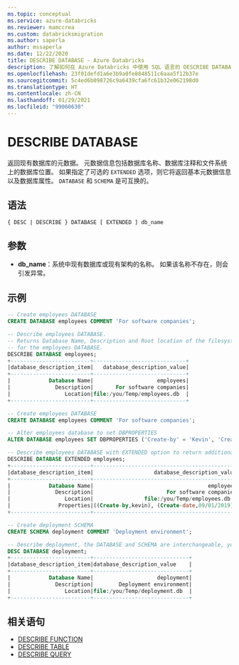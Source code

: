 ```yaml
---
ms.topic: conceptual
ms.service: azure-databricks
ms.reviewer: mamccrea
ms.custom: databricksmigration
ms.author: saperla
author: mssaperla
ms.date: 12/22/2020
title: DESCRIBE DATABASE - Azure Databricks
description: 了解如何在 Azure Databricks 中使用 SQL 语言的 DESCRIBE DATABASE 语法。
ms.openlocfilehash: 23f01defd1a6e3b9a0fe8848511c6aaa5f12b37e
ms.sourcegitcommit: 5c4ed6b098726c9a6439cfa6fc61b32e062198d0
ms.translationtype: HT
ms.contentlocale: zh-CN
ms.lasthandoff: 01/29/2021
ms.locfileid: "99060630"
---
```

# <a name="describe-database"></a>DESCRIBE DATABASE

返回现有数据库的元数据。 元数据信息包括数据库名称、数据库注释和文件系统上的数据库位置。 如果指定了可选的 ``EXTENDED`` 选项，则它将返回基本元数据信息以及数据库属性。 ``DATABASE`` 和 ``SCHEMA`` 是可互换的。

## <a name="syntax"></a>语法

```
{ DESC | DESCRIBE } DATABASE [ EXTENDED ] db_name
```

## <a name="parameters"></a>参数

* **db_name**：系统中现有数据库或现有架构的名称。 如果该名称不存在，则会引发异常。

## <a name="examples"></a>示例

```sql
-- Create employees DATABASE
CREATE DATABASE employees COMMENT 'For software companies';

-- Describe employees DATABASE.
-- Returns Database Name, Description and Root location of the filesystem
-- for the employees DATABASE.
DESCRIBE DATABASE employees;
+-------------------------+-----------------------------+
|database_description_item|   database_description_value|
+-------------------------+-----------------------------+
|            Database Name|                    employees|
|              Description|       For software companies|
|                 Location|file:/you/Temp/employees.db  |
+-------------------------+-----------------------------+

-- Create employees DATABASE
CREATE DATABASE employees COMMENT 'For software companies';

-- Alter employees database to set DBPROPERTIES
ALTER DATABASE employees SET DBPROPERTIES ('Create-by' = 'Kevin', 'Create-date' = '09/01/2019');

-- Describe employees DATABASE with EXTENDED option to return additional database properties
DESCRIBE DATABASE EXTENDED employees;
+-------------------------+---------------------------------------------+
|database_description_item|                   database_description_value|
+-------------------------+---------------------------------------------+
|            Database Name|                                    employees|
|              Description|                       For software companies|
|                 Location|                file:/you/Temp/employees.db  |
|               Properties|((Create-by,kevin), (Create-date,09/01/2019))|
+-------------------------+---------------------------------------------+

-- Create deployment SCHEMA
CREATE SCHEMA deployment COMMENT 'Deployment environment';

-- Describe deployment, the DATABASE and SCHEMA are interchangeable, your meaning are the same.
DESC DATABASE deployment;
+-------------------------+------------------------------+
|database_description_item|database_description_value    |
+-------------------------+------------------------------+
|            Database Name|                    deployment|
|              Description|        Deployment environment|
|                 Location|file:/you/Temp/deployment.db  |
+-------------------------+------------------------------+
```

## <a name="related-statements"></a>相关语句

* [DESCRIBE FUNCTION](sql-ref-syntax-aux-describe-function.md)
* [DESCRIBE TABLE](sql-ref-syntax-aux-describe-table.md)
* [DESCRIBE QUERY](sql-ref-syntax-aux-describe-query.md)